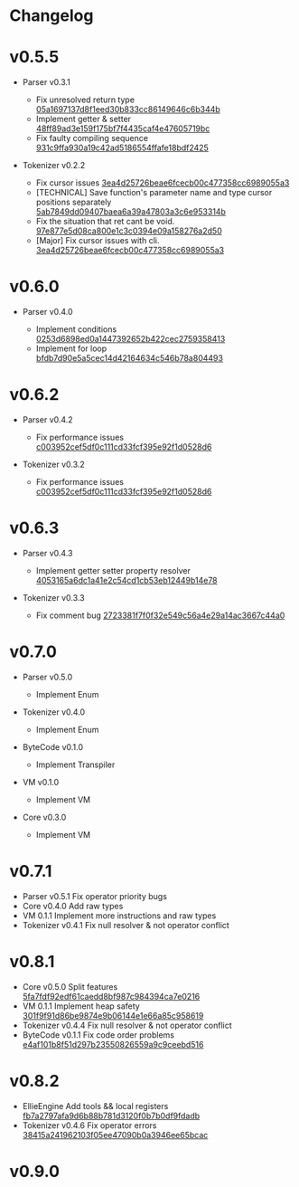 # Changelog

# v0.5.5

- Parser v0.3.1

  - Fix unresolved return type [05a1697137d8f1eed30b833cc86149646c6b344b](https://github.com/behemehal/Ellie-Language/commit/05a1697137d8f1eed30b833cc86149646c6b344b)
  - Implement getter & setter [48ff89ad3e159f175bf7f4435caf4e47605719bc](https://github.com/behemehal/Ellie-Language/commit/48ff89ad3e159f175bf7f4435caf4e47605719bc)
  - Fix faulty compiling sequence [931c9ffa930a19c42ad5186554ffafe18bdf2425](https://github.com/behemehal/Ellie-Language/commit/931c9ffa930a19c42ad5186554ffafe18bdf2425)

- Tokenizer v0.2.2
  - Fix cursor issues [3ea4d25726beae6fcecb00c477358cc6989055a3](https://github.com/behemehal/Ellie-Language/commit/3ea4d25726beae6fcecb00c477358cc6989055a3)
  - [TECHNICAL] Save function's parameter name and type cursor positions separately [5ab7849dd09407baea6a39a47803a3c6e953314b](https://github.com/behemehal/Ellie-Language/commit/5ab7849dd09407baea6a39a47803a3c6e953314b)
  - Fix the situation that ret cant be void. [97e877e5d08ca800e1c3c0394e09a158276a2d50](https://github.com/behemehal/Ellie-Language/commit/97e877e5d08ca800e1c3c0394e09a158276a2d50)
  - [Major] Fix cursor issues with cli. [3ea4d25726beae6fcecb00c477358cc6989055a3](https://github.com/behemehal/Ellie-Language/commit/3ea4d25726beae6fcecb00c477358cc6989055a3)

# v0.6.0

- Parser v0.4.0

  - Implement conditions [0253d6898ed0a1447392652b422cec2759358413](https://github.com/behemehal/Ellie-Language/commit/0253d6898ed0a1447392652b422cec2759358413)
  - Implement for loop [bfdb7d90e5a5cec14d42164634c546b78a804493](https://github.com/behemehal/Ellie-Language/commit/bfdb7d90e5a5cec14d42164634c546b78a804493)

# v0.6.2

- Parser v0.4.2

  - Fix performance issues [c003952cef5df0c111cd33fcf395e92f1d0528d6](https://github.com/behemehal/Ellie-Language/commit/c003952cef5df0c111cd33fcf395e92f1d0528d6)

- Tokenizer v0.3.2
  - Fix performance issues [c003952cef5df0c111cd33fcf395e92f1d0528d6](https://github.com/behemehal/Ellie-Language/commit/c003952cef5df0c111cd33fcf395e92f1d0528d6)

# v0.6.3

- Parser v0.4.3

  - Implement getter setter property resolver [4053165a6dc1a41e2c54cd1cb53eb12449b14e78](https://github.com/behemehal/Ellie-Language/commit/4053165a6dc1a41e2c54cd1cb53eb12449b14e78)

- Tokenizer v0.3.3
  - Fix comment bug [2723381f7f0f32e549c56a4e29a14ac3667c44a0](https://github.com/behemehal/Ellie-Language/commit/2723381f7f0f32e549c56a4e29a14ac3667c44a0)


# v0.7.0

- Parser v0.5.0
  - Implement Enum

- Tokenizer v0.4.0
  - Implement Enum

- ByteCode v0.1.0
  - Implement Transpiler

- VM v0.1.0
  - Implement VM

- Core v0.3.0
  - Implement VM

# v0.7.1

- Parser v0.5.1
  Fix operator priority bugs
- Core v0.4.0
  Add raw types
- VM 0.1.1
  Implement more instructions and raw types
- Tokenizer v0.4.1
  Fix null resolver & not operator conflict

# v0.8.1

- Core v0.5.0
  Split features [5fa7fdf92edf61caedd8bf987c984394ca7e0216](https://github.com/behemehal/Ellie-Language/commit/5fa7fdf92edf61caedd8bf987c984394ca7e0216)
- VM 0.1.1
  Implement heap safety [301f9f91d86be9874e9b06144e1e66a85c958619](https://github.com/behemehal/Ellie-Language/commit/301f9f91d86be9874e9b06144e1e66a85c958619)
- Tokenizer v0.4.4
  Fix null resolver & not operator conflict
- ByteCode v0.1.1
  Fix code order problems [e4af101b8f51d297b23550826559a9c9ceebd516](https://github.com/behemehal/Ellie-Language/commit/e4af101b8f51d297b23550826559a9c9ceebd516)

# v0.8.2
- EllieEngine
  Add tools && local registers [fb7a2797afa9d6b88b781d3120f0b7b0df9fdadb](https://github.com/behemehal/Ellie-Language/commit/fb7a2797afa9d6b88b781d3120f0b7b0df9fdadb)
- Tokenizer v0.4.6
  Fix operator errors [38415a241962103f05ee47090b0a3946ee65bcac](https://github.com/behemehal/Ellie-Language/commit/38415a241962103f05ee47090b0a3946ee65bcac)

# v0.9.0
